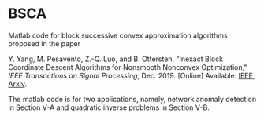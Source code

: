 # BSCA
Matlab code for block successive convex approximation algorithms proposed in the paper

Y. Yang, M. Pesavento, Z.-Q. Luo, and B. Ottersten, "Inexact Block Coordinate Descent Algorithms for Nonsmooth Nonconvex Optimization," *IEEE Transactions on Signal Processing*, Dec. 2019. [Online] Available: [IEEE](https://ieeexplore.ieee.org/document/8931014), [Arxiv](https://arxiv.org/abs/1905.04211). 

The matlab code is for two applications, namely, network anomaly detection in Section V-A and quadratic inverse problems in Section V-B.
